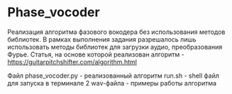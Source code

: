 # Phase_vocoder
Реализация алгоритма фазового вокодера без использования методов библиотек.
В рамках выполнения задания разрешалось лишь использовать методы библиотек для загрузки аудио, преобразования Фурье.
Статья, на основе которой реализован алгоритм - https://guitarpitchshifter.com/algorithm.html

Файл phase_vocoder.py - реализованный алгоритм
run.sh - shell файл для запуска в терминале
2 wav-файла - примеры работы алгоритма
